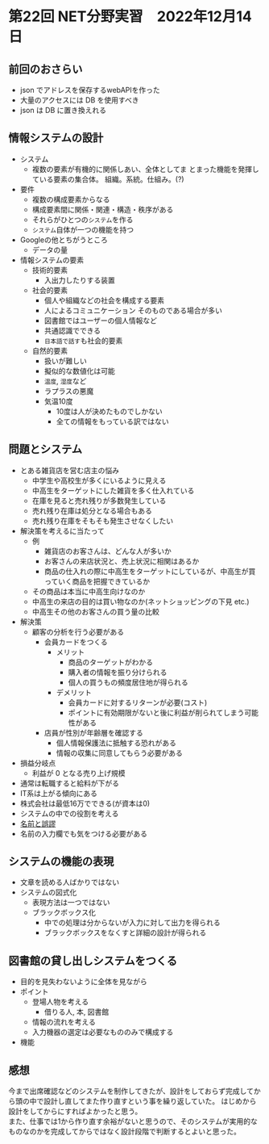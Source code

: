 # 第22回 NET分野実習　2022年12月14日

## 前回のおさらい
- json でアドレスを保存するwebAPIを作った
- 大量のアクセスには DB を使用すべき
- json は DB に置き換えれる


## 情報システムの設計
- システム
  - 複数の要素が有機的に関係しあい、全体としてま とまった機能を発揮している要素の集合体。 組織。系統。仕組み。(?)
- 要件
  - 複数の構成要素からなる
  - 構成要素間に関係・関連・構造・秩序がある
  - それらがひとつの`システム`を作る
  - `システム`自体が一つの機能を持つ
- Googleの他とちがうところ
  - データの量
- 情報システムの要素
  - 技術的要素
    - 入出力したりする装置
  - 社会的要素
    - 個人や組織などの社会を構成する要素
    - 人によるコミュニケーション そのものである場合が多い
    - 図書館ではユーザーの個人情報など
    - 共通認識でできる
    - `日本語で話す`も社会的要素
  - 自然的要素
    - 扱いが難しい
    - 擬似的な数値化は可能
    - `温度`, `湿度`など
    - ラプラスの悪魔
    - 気温10度
      - 10度は人が決めたものでしかない
      - 全ての情報をもっている訳ではない

## 問題とシステム
- とある雑貨店を営む店主の悩み
  - 中学生や高校生が多くにいるように見える
  - 中高生をターゲットにした雑貨を多く仕入れている
  - 在庫を見ると売れ残りが多数発生している
  - 売れ残り在庫は処分となる場合もある
  - 売れ残り在庫をそもそも発生させなくしたい
- 解決策を考えるに当たって
  - 例
    - 雑貨店のお客さんは、どんな人が多いか
    - お客さんの来店状況と、売上状況に相関はあるか
    - 商品の仕入れの際に中高生をターゲットにしているが、中高生が買っていく商品を把握できているか
  - その商品は本当に中高生向けなのか
  - 中高生の来店の目的は買い物なのか(ネットショッピングの下見 etc.)
  - 中高生その他のお客さんの買う量の比較
- 解決策
  - 顧客の分析を行う必要がある
    - 会員カードをつくる
      - メリット
        - 商品のターゲットがわかる
        - 購入者の情報を振り分けられる
        - 個人の買うもの頻度居住地が得られる
      - デメリット
        - 会員カードに対するリターンが必要(コスト)
        - ポイントに有効期限がないと後に利益が削られてしまう可能性がある
    - 店員が性別が年齢層を確認する
      - 個人情報保護法に抵触する恐れがある
      - 情報の収集に同意してもらう必要がある
- 損益分岐点
  - 利益が 0 となる売り上げ規模
- 通常は転職すると給料が下がる
- IT系は上がる傾向にある
- 株式会社は最低16万でできる(が資本は0)
- システムの中での役割を考える
- [名前と誤謬](http://emptypage.jp/translations/kalzumeus/falsehoods-programmers-believe-about-names.html)
- 名前の入力欄でも気をつける必要がある


## システムの機能の表現
- 文章を読める人ばかりではない
- システムの図式化
  - 表現方法は一つではない
  - ブラックボックス化
    - 中での処理は分からないが入力に対して出力を得られる
    - ブラックボックスをなくすと詳細の設計が得られる

## 図書館の貸し出しシステムをつくる
- 目的を見失わないように全体を見ながら
- ポイント
  - 登場人物を考える
    - 借りる人, 本, 図書館
  - 情報の流れを考える
  - 入力機器の選定は必要なもののみで構成する
- 機能

## 感想
今まで出席確認などのシステムを制作してきたが、設計をしておらず完成してから頭の中で設計し直してまた作り直すという事を繰り返していた。
はじめから設計をしてからにすればよかったと思う。  
また、仕事では1から作り直す余裕がないと思うので、そのシステムが実用的なものなのかを完成してからではなく設計段階で判断するとよいと思った。
